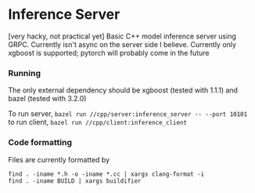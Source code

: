 # Inference Server
[very hacky, not practical yet] Basic C++ model inference server using GRPC.
Currently isn't async on the server side I believe. Currently only xgboost is
supported; pytorch will probably come in the future

### Running
The only external dependency should be xgboost (tested with 1.1.1) and bazel (tested with 3.2.0)

To run server, `bazel run //cpp/server:inference_server -- --port 10101`
to run client, `bazel run //cpp/client:inference_client`

### Code formatting
Files are currently formatted by
```
find . -iname *.h -o -iname *.cc | xargs clang-format -i
find . -iname BUILD | xargs buildifier
```
